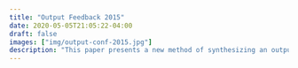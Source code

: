 ```yaml
---
title: "Output Feedback 2015"
date: 2020-05-05T21:05:22-04:00
draft: false
images: ["img/output-conf-2015.jpg"]
description: "This paper presents a new method of synthesizing an output feedback adaptive controller for a class of uncertain, non-square, multi-input multi-output systems. This paper proposes a new procedure to generate a square strictly positive real transfer function, thereby providing global stability."
---
```


<body onload="javascript:window.location.href='../research/output-conf-2015.pdf';">
